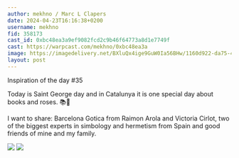 ```yaml
---
author: mekhno / Marc L Clapers
date: 2024-04-23T16:16:38+0200
username: mekhno
fid: 358173
cast_id: 0xbc48ea3a9ef9082fcd2c9b46f64773a8d1e7749f
cast: https://warpcast.com/mekhno/0xbc48ea3a
image: https://imagedelivery.net/BXluQx4ige9GuW0Ia56BHw/1160d922-da75-4fb5-9d64-46e929f31900/original
layout: post
---
```

Inspiration of the day #35  
  
Today is Saint George day and in Catalunya it is one special day about books and roses. 📚🌹  
  
I want to share: Barcelona Gotica from Raimon Arola and Victoria Cirlot, two of the biggest experts in simbology and hermetism from Spain and good friends of mine and my family.  

![](https://imagedelivery.net/BXluQx4ige9GuW0Ia56BHw/1160d922-da75-4fb5-9d64-46e929f31900/original)
![](https://imagedelivery.net/BXluQx4ige9GuW0Ia56BHw/06c68778-c4c2-4bc0-9537-91a6f89cba00/original)